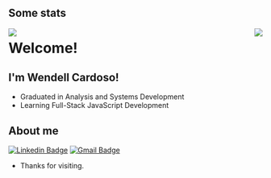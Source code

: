 ## Some stats
<p align="center">
  <img align="left" src="https://github-readme-stats.vercel.app/api/top-langs/?username=wendellcardoso&title_color=FAFAFA&icon_color=81DFA7&text_color=f5f5f5&bg_color=181818" />
  <img align="right" src="https://github-readme-stats.vercel.app/api?username=wendellcardoso&show_icons=true&count_private=true&line_height=40&title_color=FAFAFA&icon_color=81DFA7&text_color=f5f5f5&bg_color=181818" />
</p>
 
# Welcome!
 
## I'm Wendell Cardoso!
 
- Graduated in Analysis and Systems Development
- Learning Full-Stack JavaScript Development
 
 
## About me 
[![Linkedin Badge](https://img.shields.io/badge/-LinkedIn-blue?style=flat-square&logo=Linkedin&logoColor=white&link=https://www.linkedin.com/in/wendellcardoso/)](https://www.linkedin.com/in/wendellcardoso/)
[![Gmail Badge](https://img.shields.io/badge/-Gmail-c14438?style=flat-square&logo=Gmail&logoColor=white&link=mailto:cardosowendell@gmail.com)](mailto:cardosowendell@gmail.com)
 
- Thanks for visiting.
